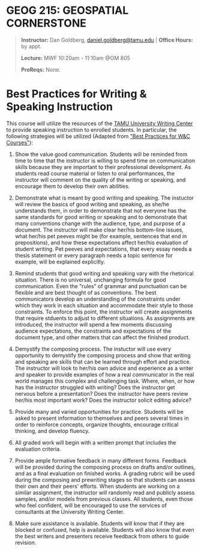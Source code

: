 # GEOG 215: GEOSPATIAL CORNERSTONE
>
>**Instructor:** Dan Goldberg, daniel.goldberg@tamu.edu | **Office Hours:** by appt.
>
>**Lecture:** MWF 10:20am - 11:10am @OM 805
>
>**PreReqs:** None.
> 

# Best Practices for Writing & Speaking Instruction
This course will utilize the resources of the [TAMU University Writing Center](http://writingcenter.tamu.edu/Faculty/Planning-Designing-W-C-Courses/Best-Practices) to provide speaking instruction to enrolled students. In particular, the following strategies will be utilized (Adapted from ["Best Practices for W&C Courses"](http://writingcenter.tamu.edu/Faculty/Planning-Designing-W-C-Courses/Best-Practices)):

1. Show the value good communication. Students will be reminded from time to time that the instructor is willing to spend time on communication skills because they are important to their professional development. As students read course material or listen to oral performances, the instructor will comment on the quality of the writing or speaking, and encourage them to develop their own abilities.

2. Demonstrate what is meant by good writing and speaking. The instuctor will review the basics of good writing and speaking, as she/he understands them, in order to demonstrate that not everyone has the same standards for good writing or speaking and to demonstrate that many conventions change with the audience, type, and purpose of a document. The instructor will make clear her/his bottom-line issues, what her/his pet peeves might be (for example, sentences that end in prepositions), and how these expectations affect her/his evaluation of student writing. Pet peeves and expectations, that every essay needs a thesis statement or every paragraph needs a topic sentence for example, will be explained explicitly. 

3. Remind students that good writing and speaking vary with the rhetorical situation. There is no universal, unchanging formula for good communication. Even the "rules" of grammar and punctuation can be flexible and are best thought of as conventions. The best communicators develop an understanding of the constraints under which they work in each situation and accommodate their style to those constraints. To enforce this point, the instructor will create assignments that require stduents to adjust to different situations. As assignments are introduced, the instructor will spend a few moments discussing audience expectations, the constraints and expectations of the document type, and other matters that can affect the finished product.

4. Demystify the composing process. The instuctor will use every opportunity to demystify the composing process and show that writing and speaking are skills that can be learned through effort and practice. The instructor will look to her/his own advice and experience as a writer and speaker to provide examples of how a real communicator in the real world manages this complex and challenging task. Where, when, or how has the instructor struggled with writing? Does the instructor get nervous before a presentation? Does the instructor have peers review her/his most important work? Does the instructor solicit editing advice? 

5. Provide many and varied opportunities for practice. Students will be asked to present information to themselves and peers several times in order to reinforce concepts, organize thoughts, encourage critical thinking, and develop fluency.

6. All graded work will begin with a written prompt that includes the evaluation criteria.

7. Provide ample formative feedback in many different forms. Feedback will be provided during the composing process on drafts and/or outlines, and as a final evaluation on finished works. A grading rubric will be used during the composing and prewriting stages so that students can assess their own and their peers' efforts. When students are working on a similar assignment, the instructor will randomly read and publicly assess samples, and/or models from previous classes. All students, even those who feel confident, will be encouraged to use the services of consultants at the University Writing Center.

8. Make sure assistance is available. Students will know that if they are blocked or confused, help is available. Students will also know that even the best writers and presenters receive feedback from others to guide revision.
